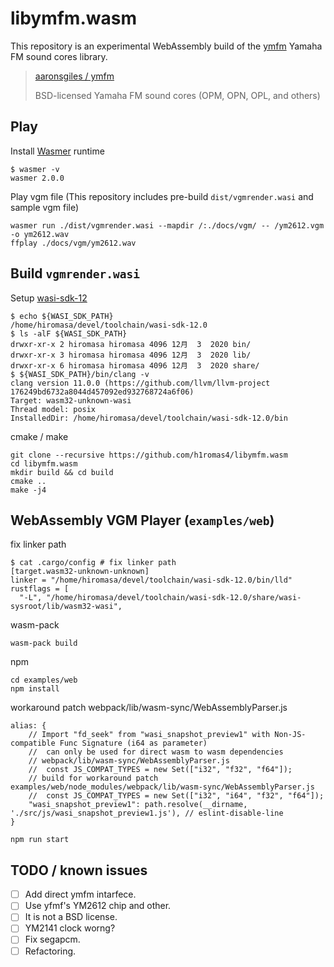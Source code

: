 # libymfm.wasm

This repository is an experimental WebAssembly build of the [ymfm](https://github.com/aaronsgiles/ymfm) Yamaha FM sound cores library.

> [aaronsgiles / ymfm](https://github.com/aaronsgiles/ymfm)
>
> BSD-licensed Yamaha FM sound cores (OPM, OPN, OPL, and others)

## Play

Install [Wasmer](https://wasmer.io/) runtime

```
$ wasmer -v
wasmer 2.0.0
```

Play vgm file (This repository includes pre-build `dist/vgmrender.wasi` and sample vgm file)

```
wasmer run ./dist/vgmrender.wasi --mapdir /:./docs/vgm/ -- /ym2612.vgm -o ym2612.wav
ffplay ./docs/vgm/ym2612.wav
```

## Build `vgmrender.wasi`

Setup [wasi-sdk-12](https://github.com/WebAssembly/wasi-sdk/releases/tag/wasi-sdk-12)

```
$ echo ${WASI_SDK_PATH}
/home/hiromasa/devel/toolchain/wasi-sdk-12.0
$ ls -alF ${WASI_SDK_PATH}
drwxr-xr-x 2 hiromasa hiromasa 4096 12月  3  2020 bin/
drwxr-xr-x 3 hiromasa hiromasa 4096 12月  3  2020 lib/
drwxr-xr-x 6 hiromasa hiromasa 4096 12月  3  2020 share/
$ ${WASI_SDK_PATH}/bin/clang -v
clang version 11.0.0 (https://github.com/llvm/llvm-project 176249bd6732a8044d457092ed932768724a6f06)
Target: wasm32-unknown-wasi
Thread model: posix
InstalledDir: /home/hiromasa/devel/toolchain/wasi-sdk-12.0/bin
```

cmake / make

```
git clone --recursive https://github.com/h1romas4/libymfm.wasm
cd libymfm.wasm
mkdir build && cd build
cmake ..
make -j4
```

## WebAssembly VGM Player (`examples/web`)

fix linker path

```
$ cat .cargo/config # fix linker path
[target.wasm32-unknown-unknown]
linker = "/home/hiromasa/devel/toolchain/wasi-sdk-12.0/bin/lld"
rustflags = [
  "-L", "/home/hiromasa/devel/toolchain/wasi-sdk-12.0/share/wasi-sysroot/lib/wasm32-wasi",
```

wasm-pack

```
wasm-pack build
```

npm

```
cd examples/web
npm install
```

workaround patch webpack/lib/wasm-sync/WebAssemblyParser.js

```
alias: {
    // Import "fd_seek" from "wasi_snapshot_preview1" with Non-JS-compatible Func Signature (i64 as parameter)
    //  can only be used for direct wasm to wasm dependencies
    // webpack/lib/wasm-sync/WebAssemblyParser.js
    //  const JS_COMPAT_TYPES = new Set(["i32", "f32", "f64"]);
    // build for workaround patch examples/web/node_modules/webpack/lib/wasm-sync/WebAssemblyParser.js
    //  const JS_COMPAT_TYPES = new Set(["i32", "i64", "f32", "f64"]);
    "wasi_snapshot_preview1": path.resolve(__dirname, './src/js/wasi_snapshot_preview1.js'), // eslint-disable-line
}
```

```
npm run start
```

## TODO / known issues

- [ ] Add direct ymfm intarfece.
- [ ] Use yfmf's YM2612 chip and other.
- [ ] It is not a BSD license.
- [ ] YM2141 clock worng?
- [ ] Fix segapcm.
- [ ] Refactoring.
